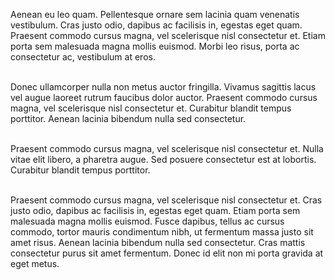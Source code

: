 Aenean eu leo quam. Pellentesque ornare sem lacinia quam venenatis vestibulum. Cras justo odio, dapibus ac facilisis in, egestas eget quam. Praesent commodo cursus magna, vel scelerisque nisl consectetur et. Etiam porta sem malesuada magna mollis euismod. Morbi leo risus, porta ac consectetur ac, vestibulum at eros.
<br><br> 

Donec ullamcorper nulla non metus auctor fringilla. Vivamus sagittis lacus vel augue laoreet rutrum faucibus dolor auctor. Praesent commodo cursus magna, vel scelerisque nisl consectetur et. Curabitur blandit tempus porttitor. Aenean lacinia bibendum nulla sed consectetur.
<br><br> 

Praesent commodo cursus magna, vel scelerisque nisl consectetur et. Nulla vitae elit libero, a pharetra augue. Sed posuere consectetur est at lobortis. Curabitur blandit tempus porttitor.
<br><br> 

Praesent commodo cursus magna, vel scelerisque nisl consectetur et. Cras justo odio, dapibus ac facilisis in, egestas eget quam. Etiam porta sem malesuada magna mollis euismod. Fusce dapibus, tellus ac cursus commodo, tortor mauris condimentum nibh, ut fermentum massa justo sit amet risus. Aenean lacinia bibendum nulla sed consectetur. Cras mattis consectetur purus sit amet fermentum. Donec id elit non mi porta gravida at eget metus.